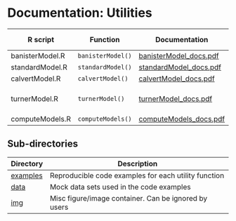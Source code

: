 # Documentation: Utilities

| R script | Function | Documentation | Code example |
|-|-|-|-|
| banisterModel.R | `banisterModel()` | [banisterModel_docs.pdf]() | [here](examples/banisterModelExample.R) |
| standardModel.R | `standardModel()` | [standardModel_docs.pdf]() | [here](examples/standardModelExample.R) |
| calvertModel.R | `calvertModel()` | [calvertModel_docs.pdf]() | [here](examples/calvertModelExample.R) |
| turnerModel.R | `turnerModel()` | [turnerModel_docs.pdf]() | [here (KAGGLE notebook)]() |
| computeModels.R | `computeModels()` | [computeModels_docs.pdf]() | [here](examples/computeModelsExample.R) |


## Sub-directories

| Directory | Description |
|-|-|
| [examples](code_examples/) | Reproducible code examples for each utility function |
| [data](data/) | Mock data sets used in the code examples |
| [img](img/) | Misc figure/image container. Can be ignored by users |